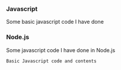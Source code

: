 
### Javascript

Some basic javascript code I have done

### Node.js

Some javascript code I have done in Node.js


```Javascript
Basic Javascript code and contents




